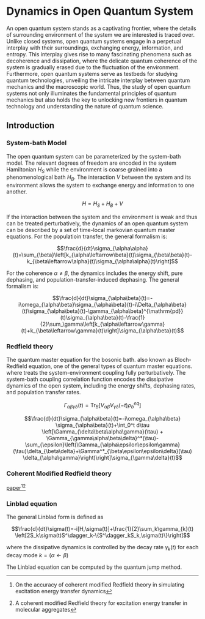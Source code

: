 # Dynamics in Open Quantum System
An open quantum system stands as a captivating frontier, where the details of surrounding environment of the system we are interested is traced over. Unlike closed systems, open quantum systems engage in a perpetual interplay with their surroundings, exchanging energy, information, and entropy. This interplay gives rise to many fascinating phenomena such as decoherence and dissipation, where the delicate quantum coherence of the system is gradually erased due to the fluctuation of the environment. Furthermore, open quantum systems serve as testbeds for studying quantum technologies, unveiling the intricate interplay between quantum mechanics and the macroscopic world. Thus, the study of open quantum systems not only illuminates the fundamental principles of quantum mechanics but also holds the key to unlocking new frontiers in quantum technology and understanding the nature of quantum science. 

## **Introduction**
### **System-bath Model**
The open quantum system can be parameterized by the system-bath model. The relevant degrees of freedom are encoded in the system Hamiltonian $H_S$ while the environment is coarse grained into a phenomenological bath $H_{B}$. The interaction $V$ between the system and its environment allows the system to exchange energy and information to one another.

```math
H=H_S+H_B+V
```

If the interaction between the system and the environment is weak and thus can be treated perturbatively, the dynamics of an open quantum system can be described by a set of time-local markovian quantum master equations. For the populatioin transfer, the general formalism is:

```math
\frac{d}{dt}\sigma_{\alpha\alpha}(t)=\sum_{\beta}\left[k_{\alpha\leftarrow\beta}(t)\sigma_{\beta\beta}(t)-k_{\beta\leftarrow\alpha}(t)\sigma_{\alpha\alpha}(t)\right]
```
For the coherence $\alpha\neq\beta$, the dynamics includes the energy shift, pure dephasing, and population-transfer-induced dephasing. The general formalism is:

```math
\frac{d}{dt}\sigma_{\alpha\beta}(t)=-i\omega_{\alpha\beta}\sigma_{\alpha\beta}(t)-i\Delta_{\alpha\beta}(t)\sigma_{\alpha\beta}(t)-\gamma_{\alpha\beta}^{\mathrm{pd}}(t)\sigma_{\alpha\beta}(t)-\frac{1}{2}\sum_\gamma\left[k_{\alpha\leftarrow\gamma}(t)+k_{\beta\leftarrow\gamma}(t)\right]\sigma_{\alpha\beta}(t)
```

### **Redfield theory**
The quantum master equation for the bosonic bath.
also known as Bloch-Redfield equation, one of the general types of quantum master equations. where treats the system-environment coupling fully perturbatively. The system-bath coupling correlation function encodes the dissipative dynamics of the open system, including the energy shifts, dephasing rates, and population transfer rates.

```math
\Gamma_{\alpha\beta\gamma\delta}(t)=\mathrm{Tr}_B[V_{\alpha\beta}V_{\gamma\delta}(-t)\rho^{eq}_b]
```

```math
\frac{d}{dt}\sigma_{\alpha\beta}(t)=-i\omega_{\alpha\beta} \sigma_{\alpha\beta}(t)+\int_0^t d\tau \left[\Gamma_{\delta\beta\alpha\gamma}(\tau) + \Gamma_{\gamma\alpha\beta\delta}^*(\tau)-\sum_{\epsilon}\left(\Gamma_{\alpha\epsilon\epsilon\gamma}(\tau)\delta_{\beta\delta}+\Gamma^*_{\beta\epsilon\epsilon\delta}(\tau) \delta_{\alpha\gamma}\right)\right]\sigma_{\gamma\delta}(t)
```
### **Coherent Modified Redfield theory**
[paper](https://doi.org/10.1063/1.4905721)[^1][^2]
[^1]: On the accuracy of coherent modified Redfield theory in simulating excitation energy transfer dynamics
[^2]: A coherent modified Redfield theory for excitation energy transfer in molecular aggregates

### **Linblad equation**
The general Linblad form is defined as
```math
\frac{d}{dt}\sigma(t)=-i[H,\sigma(t)]+\frac{1}{2}\sum_k\gamma_{k}(t) \left[2S_k\sigma(t)S^\dagger_k-\{S^\dagger_kS_k,\sigma(t)\}\right]
```
where the dissipative dynamics is controlled by the decay rate $\gamma_k(t)$ for each decay mode $k=(\alpha\leftarrow\beta)$

The Linblad equation can be computed by the quantum jump method.
